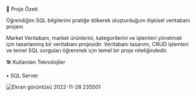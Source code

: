 
📌 Proje Özeti 
<p>Öğrendiğim SQL bilgilerimi pratiğe dökerek oluşturduğum ilişkisel veritabanı projem</p>
Market Veritabanı, market ürünlerini, kategorilerini ve işlemleri yönetmek için tasarlanmış bir veritabanı projesidir.
Veritabanı tasarımı, CRUD işlemleri ve temel SQL sorguları öğrenmek için temel bir proje niteliğindedir.

🛠️ Kullanılan Teknolojiler

• SQL Server


![Ekran görüntüsü 2022-11-28 235501](https://user-images.githubusercontent.com/115365153/204379005-a86011ff-9181-4991-87f4-4d830201fa43.png)

